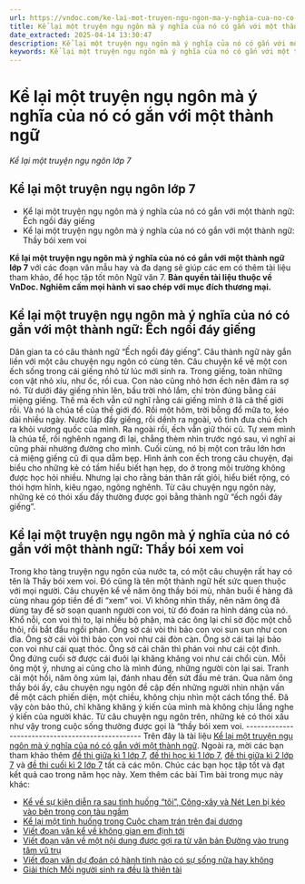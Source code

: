 ```yaml
---
url: https://vndoc.com/ke-lai-mot-truyen-ngu-ngon-ma-y-nghia-cua-no-co-gan-voi-mot-thanh-ngu-286184
title: Kể lại một truyện ngụ ngôn mà ý nghĩa của nó có gắn với một thành ngữ - Kể lại một truyện ngụ ngôn lớp 7 - VnDoc.com
date_extracted: 2025-04-14 13:30:47
description: Kể lại một truyện ngụ ngôn mà ý nghĩa của nó có gắn với một thành ngữ được biên soạn nhằm giúp các em HS đạt kết quả tốt trong quá trình làm bài tập và học tập môn Ngữ văn lớp 7.
keywords: Kể lại một truyện ngụ ngôn mà ý nghĩa của nó có gắn với một thành ngữ,Kể lại một truyện ngụ ngôn,Kể lại 1 truyện ngụ ngôn mà ý nghĩa của nó có gắn với một thành ngữ,kể lại truyện ngụ ngôn,Kể lại một truyện ngụ ngôn mà ý nghĩa của nó có gắn với một thành ngữ ếch ngồi đáy giếng,Kể lại một truyện ngụ ngôn mà ý nghĩa của nó có gắn với một thành ngữ thầy bói xem voi
---
```


# Kể lại một truyện ngụ ngôn mà ý nghĩa của nó có gắn với một thành ngữ
 _Kể lại một truyện ngụ ngôn lớp 7_
## Kể lại một truyện ngụ ngôn lớp 7
  * Kể lại một truyện ngụ ngôn mà ý nghĩa của nó có gắn với một thành ngữ: Ếch ngồi đáy giếng
  * Kể lại một truyện ngụ ngôn mà ý nghĩa của nó có gắn với một thành ngữ: Thầy bói xem voi

**Kể lại một truyện ngụ ngôn mà ý nghĩa của nó có gắn với một thành ngữ lớp 7** với các đoạn văn mẫu hay và đa dạng sẽ giúp các em có thêm tài liệu tham khảo, để học tập tốt môn Ngữ văn 7.
**Bản quyền tài liệu thuộc về VnDoc. Nghiêm cấm mọi hành vi sao chép với mục đích thương mại.**
## **Kể lại một truyện ngụ ngôn mà ý nghĩa của nó có gắn với một thành ngữ: Ếch ngồi đáy giếng**
Dân gian ta có câu thành ngữ “Ếch ngồi đáy giếng”. Câu thành ngữ này gắn liền với một câu chuyện ngụ ngôn có cùng tên.
Câu chuyện kể về một con ếch sống trong cái giếng nhỏ từ lúc mới sinh ra. Trong giếng, toàn những con vật nhỏ xíu, như ốc, rồi cua. Con nào cũng nhỏ hơn ếch nên đâm ra sợ nó. Từ dưới đáy giếng nhìn lên, bầu trời nhỏ lắm, chỉ tròn đúng bằng cái miệng giếng. Thế mà ếch vẫn cứ nghĩ rằng cái giếng mình ở là cả thế giới rồi. Và nó là chúa tể của thế giới đó.
Rồi một hôm, trời bỗng đổ mữa to, kéo dài nhiều ngày. Nước lấp đầy giếng, rồi dềnh ra ngoài, vô tình đưa chú ếch ra khỏi vương quốc của mình. Ra ngoài rồi, ếch vẫn giữ thói cũ. Tự xem mình là chúa tể, rồi nghênh ngang đi lại, chẳng thèm nhìn trước ngó sau, vì nghĩ ai cũng phải nhường đường cho mình. Cuối cùng, nó bị một con trâu lớn hơn cả miệng giếng cũ đi qua dẫm bẹp.
Hình ảnh con ếch trong câu chuyện, đại biểu cho những kẻ có tầm hiểu biết hạn hẹp, do ở trong môi trường không được học hỏi nhiều. Nhưng lại cho rằng bản thân rất giỏi, hiểu biết rộng, có thói hợm hĩnh, kiêu ngạo, ngông nghênh. Từ câu chuyện ngụ ngôn này, những kẻ có thói xấu đấy thường được gọi bằng thành ngữ “ếch ngồi đáy giếng”.
## **Kể lại một truyện ngụ ngôn mà ý nghĩa của nó có gắn với một thành ngữ: Thầy bói xem voi**
Trong kho tàng truyện ngụ ngôn của nước ta, có một câu chuyện rất hay có tên là Thầy bói xem voi. Đó cũng là tên một thành ngữ hết sức quen thuộc với mọi người.
Câu chuyện kể về năm ông thầy bói mù, nhân buổi ế hàng đã cùng nhau góp tiền để đi “xem” voi. Vì không nhìn thấy, nên năm ông đã dùng tay để sờ soạn quanh người con voi, từ đó đoán ra hình dáng của nó. Khổ nỗi, con voi thì to, lại nhiều bộ phận, mà các ông lại chỉ sờ độc một chỗ thôi, rồi bắt đầu ngồi phán. Ông sờ cái vòi thì bảo con voi sun sun như con đỉa. Ông sờ cái vòi thì bảo con voi như cái đòn càn. Ông sờ cái tai lại bảo con voi như cái quạt thóc. Ông sờ cái chân thì phán voi như cái cột đình. Ông đứng cuối sờ được cái đuôi lại khăng khăng voi như cái chổi cùn. Mỗi ông một ý, nhưng ai cũng cho là mình đúng, những người còn lại sai. Tranh cãi một hồi, năm ông xúm lại, đánh nhau đến sứt đầu mẻ trán.
Qua năm ông thầy bói ấy, câu chuyện ngụ ngôn đề cập đến những người nhìn nhận vấn đề một cách phiến diện, một chiều, không chịu nhìn một cách tổng thể. Đã vậy còn bảo thủ, chỉ khăng khăng ý kiến của mình mà không chịu lắng nghe ý kiến của người khác. Từ câu chuyện ngụ ngôn trên, những kẻ có thói xấu như vậy trong cuộc sống thường được gọi là “thầy bói xem voi.
\-------------------------------------------------
Trên đây là tài liệu [Kể lại một truyện ngụ ngôn mà ý nghĩa của nó có gắn với một thành ngữ](<https://vndoc.com/ke-lai-mot-truyen-ngu-ngon-ma-y-nghia-cua-no-co-gan-voi-mot-thanh-ngu-286184>). Ngoài ra, mời các bạn tham khảo thêm [đề thi giữa kì 1 lớp 7](<https://vndoc.com/de-thi-giua-ki-1-lop7>), [đề thi học kì 1 lớp 7](<https://vndoc.com/de-thi-hoc-ki-1-lop7>), [đề thi giữa kì 2 lớp 7](<https://vndoc.com/de-thi-giua-ki-2-lop7>) và [đề thi cuối kì 2 lớp 7](<https://vndoc.com/de-thi-hoc-ki-2-lop7>) tất cả các môn. Chúc các bạn học tập tốt và đạt kết quả cao trong năm học này.
Xem thêm các bài Tìm bài trong mục này khác:
  * [Kể về sự kiện diễn ra sau tình huống “tôi”, Công-xây và Nét Len bị kéo vào bên trong con tàu ngầm](</ke-tiep-ve-su-kien-dien-ra-sau-tinh-huong-toi-cong-xay-va-net-len-bi-keo-vao-ben-trong-con-tau-ngam-289132>)
  * [Kể lại một tình huống trong Cuộc chạm trán trên đại dương](</ke-lai-mot-tinh-huong-trong-cuoc-cham-tran-tren-dai-duong-289139>)
  * [Viết đoạn văn kể về không gian em định tới](</viet-doan-van-khoang-5-7-cau-ke-ve-khong-gian-em-dinh-toi-lop-7-289142>)
  * [Viết đoạn văn về một nội dung được gợi ra từ văn bản Đường vào trung tâm vũ trụ](</viet-doan-van-ve-mot-noi-dung-duoc-goi-ra-tu-van-ban-duong-vao-trung-tam-vu-tru-289146>)
  * [Viết đoạn văn dự đoán có hành tinh nào có sự sống nữa hay không](</viet-doan-van-du-doan-co-hanh-tinh-nao-co-su-song-nua-hay-khong-289147>)
  * [Giải thích Mỗi người sinh ra đều là thiên tài](</giai-thich-moi-nguoi-sinh-ra-deu-la-thien-tai-lop-7-289148>)

